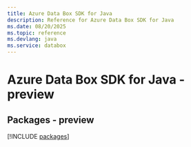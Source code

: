 ```yaml
---
title: Azure Data Box SDK for Java
description: Reference for Azure Data Box SDK for Java
ms.date: 08/20/2025
ms.topic: reference
ms.devlang: java
ms.service: databox
---
```

# Azure Data Box SDK for Java - preview
## Packages - preview
[!INCLUDE [packages](data-box-index.md)]